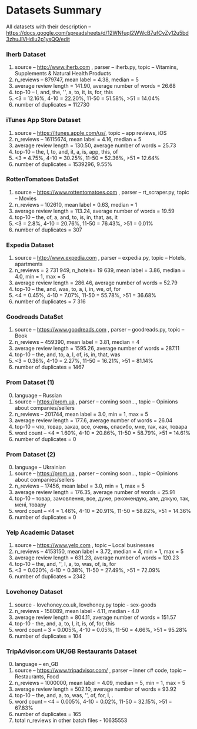 # Datasets Summary

All datasets with their description – https://docs.google.com/spreadsheets/d/12WNfuql2WWcB7ufCvZy12u5bd3zhuJlVHdIu2p1ysQQ/edit

### Iherb Dataset
1. source – http://www.iherb.com , parser – iherb.py, topic – Vitamins, Supplements & Natural Health Products
2. n_reviews – 879747, mean label = 4.38, median = 5
3. average review length = 141.90, average number of words = 26.68
4. top-10 – I, and, the, '', a, to, it, is, for, this
5. <3 = 12.16%, 4-10 = 22.20%, 11-50 = 51.58%, >51 = 14.04%
6. number of duplicates = 112730

### iTunes App Store Dataset
1. source – https://itunes.apple.com/us/, topic – app reviews, iOS
2. n_reviews – 16115674, mean label = 4.16, median = 5
3. average review length = 130.50, average number of words = 25.73
4. top-10 – the, I, to, and, it, a, is, app, this, of
5. <3 = 4.75%, 4-10 = 30.25%, 11-50 = 52.36%, >51 = 12.64%
6. number of duplicates = 1539296, 9.55%

### RottenTomatoes DataSet
1. source – https://www.rottentomatoes.com , parser – rt_scraper.py, topic – Movies
2. n_reviews – 102610, mean label = 0.63, median = 1
3. average review length = 113.24, average number of words = 19.59
4. top-10 – the, of, a, and, to, is, in, that, as, it
5. <3 = 2.8%, 4-10 = 20.76%, 11-50 = 76.43%, >51 = 0.01%
6. number of duplicates = 307

### Expedia Dataset
1. source – http://www.expedia.com , parser – expedia.py, topic – Hotels, apartments
2. n_reviews = 2 731 949, n_hotels= 19 639, mean label = 3.86, median = 4.0, min = 1, max = 5
3. average review length = 286.46, average number of words = 52.79
4. top-10 – the, and, was, to, a, i, in, we, of, for
5. <4 = 0.45%, 4-10 = 7.07%, 11-50 = 55.78%, >51 = 36.68%
6. number of duplicates = 7 316

### Goodreads DataSet
1. source – https://www.goodreads.com , parser – goodreads.py, topic – Book
2. n_reviews – 459390, mean label = 3.81, median = 4
3. average review length = 1595.26, average number of words = 287.11
4. top-10 – the, and, to, a, I, of, is, in, that, was
5. <3 = 0.36%, 4-10 = 2.27%, 11-50 = 16.21%, >51 = 81.14%
6. number of duplicates = 1467

### Prom Dataset (1)
0. language – Russian
1. source – https://prom.ua , parser – coming soon..., topic – Opinions about companies/sellers
2. n_reviews – 201744, mean label = 3.0, min = 1, max = 5
3. average review length = 177.6, average number of words = 26.04
4. top-10 – что, товар, заказ, все, очень, спасибо, мне, так, как, товара
5. word count – <4 = 1.60%, 4-10 = 20.86%, 11-50 = 58.79%, >51 = 14.61%
6. number of duplicates = 0

### Prom Dataset (2)
0. language – Ukrainian
1. source – https://prom.ua , parser – coming soon..., topic – Opinions about companies/sellers
2. n_reviews – 17456, mean label = 3.0, min = 1, max = 5
3. average review length = 176.35, average number of words = 25.91
4. top-10 – товар, замовлення, все, дуже, рекомендую, але, дякую, так, мені, товару
5. word count – <4 = 1.46%, 4-10 = 20.91%, 11-50 = 58.82%, >51 = 14.36%
6. number of duplicates = 0

### Yelp Academic Dataset
1. source – https://www.yelp.com , topic – Local businesses
2. n_reviews – 4153150, mean label = 3.72, median = 4, min = 1, max = 5
3. average review length = 631.23, average number of words = 120.23
4. top-10 – the, and, '', I, a, to, was, of, is, for
5. <3 = 0.020%, 4-10 = 0.38%, 11-50 = 27.49%, >51 = 72.09%
6. number of duplicates = 2342

### Lovehoney Dataset
1. source - lovehoney.co.uk, lovehoney.py topic - sex-goods
2. n_reviews - 158089, mean label - 4.11, median - 4.0
3. average review length = 804.11, average number of words = 151.57
4. top-10 - the, and, a, to, I, it, is, of, for, this
5. word count – 3 = 0.005%, 4-10 = 0.05%, 11-50 = 4.66%, >51 = 95.28%
6. number of duplicates = 104

### TripAdvisor.com UK/GB Restaurants Dataset
0. language – en_GB
1. source – https://www.tripadvisor.com/ , parser – inner c# code, topic – Restaurants, Food
2. n_reviews – 1000000, mean label = 4.09, median = 5, min = 1, max = 5
3. average review length = 502.10, average number of words = 93.92
4. top-10 – the, and, a, to, was, '', of, for, I, .
5. word count – <4 = 0.005%, 4-10 = 0.02%, 11-50 = 32.15%, >51 = 67.83%
6. number of duplicates = 165
7. total n_reviews in other batch files - 10635553

